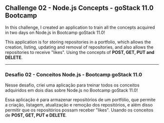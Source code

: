 ## Challenge 02 - Node.js Concepts - goStack 11.0 Bootcamp

In this challenge, I created an application to train all the concepts acquired in two days on Node.js in Bootcamp goStack 11.0!

This application is for storing repositories in a portfolio, which allows the creation, listing, updating and removal of repositories, and also allows the repositories to receive "likes". Using the concepts of **POST, GET, PUT and DELETE**.



<hr>



### Desafio 02 - Conceitos Node.js - Bootcamp goStack 11.0

Nesse desafio, criei uma aplicação para treinar todos os conceitos adquiridos em dois dias sobre Node.js no Bootcamp goStack 11.0!

Essa aplicação é para armazenar repositórios de um portfólio, que permite a criação, listagem, atualização e remoção dos repositórios, e além disso permitir que os repositórios possam receber "likes". Usando os conceitos de **POST, GET, PUT e DELETE**.
